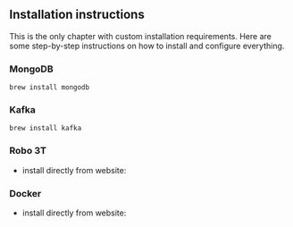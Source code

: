 ## Installation instructions

This is the only chapter with custom installation requirements. Here are some step-by-step instructions on how to install and configure everything.

### MongoDB 
```
brew install mongodb
```

### Kafka
```
brew install kafka
```

### Robo 3T 
* install directly from website: 

### Docker 
* install directly from website: 

